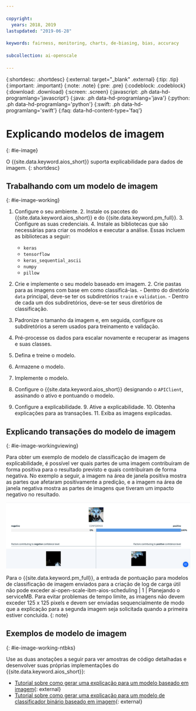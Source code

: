```yaml
---

copyright:
  years: 2018, 2019
lastupdated: "2019-06-28"

keywords: fairness, monitoring, charts, de-biasing, bias, accuracy

subcollection: ai-openscale

---
```


{:shortdesc: .shortdesc}
{:external: target="_blank" .external}
{:tip: .tip}
{:important: .important}
{:note: .note}
{:pre: .pre}
{:codeblock: .codeblock}
{:download: .download}
{:screen: .screen}
{:javascript: .ph data-hd-programlang='javascript'}
{:java: .ph data-hd-programlang='java'}
{:python: .ph data-hd-programlang='python'}
{:swift: .ph data-hd-programlang='swift'}
{:faq: data-hd-content-type='faq'}

# Explicando modelos de imagem
{: #ie-image}

O {{site.data.keyword.aios_short}} suporta explicabilidade para dados de imagem.
{: shortdesc}

## Trabalhando com um modelo de imagem
{: #ie-image-working}

1. Configure o seu ambiente.
   2. Instale os pacotes do {{site.data.keyword.aios_short}} e do {{site.data.keyword.pm_full}}.
   3. Configure as suas credenciais.
   4. Instale as bibliotecas que são necessárias para criar os modelos e executar a análise. Essas incluem as bibliotecas a seguir:
      - `keras`
      - `tensorflow`
      - `keras_sequential_ascii`
      - `numpy`
      - `pillow`

1. Crie e implemente o seu modelo baseado em imagem.
   2. Crie pastas para as imagens com base em como classificá-las.
       - Dentro do diretório `data` principal, deve-se ter os subdiretórios `train` e `validation`.
       - Dentro de cada um dos subdiretórios, deve-se ter seus diretórios de classificação.
  2. Padronize o tamanho da imagem e, em seguida, configure os subdiretórios a serem usados para treinamento e validação.
  3. Pré-processe os dados para escalar novamente e recuperar as imagens e suas classes.
  4. Defina e treine o modelo.
  5. Armazene o modelo.
  6. Implemente o modelo.

7. Configure o {{site.data.keyword.aios_short}} designando o `APIClient`, assinando o ativo e pontuando o modelo.
8. Configure a explicabilidade.
   9. Ative a explicabilidade.
   10. Obtenha explicações para as transações.
   11. Exiba as imagens explicadas. 

## Explicando transações do modelo de imagem
{: #ie-image-workingviewing}

Para obter um exemplo de modelo de classificação de imagem de explicabilidade, é possível ver quais partes de uma imagem contribuíram de forma positiva para o resultado previsto e quais contribuíram de forma negativa. No exemplo a seguir, a imagem na área de janela positiva mostra as partes que afetaram positivamente a predição, e a imagem na área de janela negativa mostra as partes de imagens que tiveram um impacto negativo no resultado.

![O detalhe de confiança da classificação da imagem de explicabilidade é exibido com uma imagem de um cão que também tem partes destacadas para mostrar que elas ajudaram a determinar a imagem como um cão](images/insight-explain-image.png)

Para o {{site.data.keyword.pm_full}}, a entrada de pontuação para modelos de classificação de imagem enviados para a criação de log de carga útil não pode exceder ai-open-scale-ibm-aios-scheduling  | 1 | Planejando o serviceMB. Para evitar problemas de tempo limite, as imagens não devem exceder 125 x 125 pixels e devem ser enviadas sequencialmente de modo que a explicação para a segunda imagem seja solicitada quando a primeira estiver concluída.
{: note}


## Exemplos de modelo de imagem
{: #ie-image-working-ntbks}

Use as duas anotações a seguir para ver amostras de código detalhadas e desenvolver suas próprias implementações do {{site.data.keyword.aios_short}}:

- [Tutorial sobre como gerar uma explicação para um modelo baseado em imagem](https://github.ibm.com/aiopenscale/explainability/blob/master/public/notebooks/demo/image_explanation.ipynb){: external}
- [Tutorial sobre como gerar uma explicação para um modelo de classificador binário baseado em imagem](https://github.ibm.com/aiopenscale/explainability/blob/master/public/notebooks/demo/image_explanation_binary.ipynb){: external}

